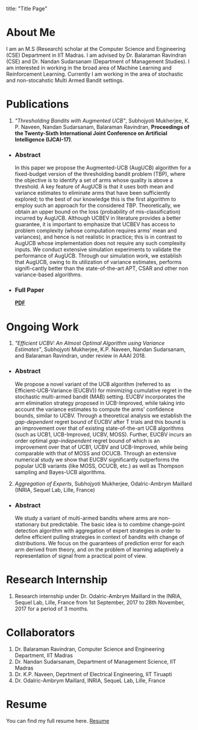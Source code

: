 title: "Title Page"

# About Me

I am an M.S (Research) scholar at the Computer Science and Engineering (CSE) Department in IIT Madras. I am advised by Dr. Balaraman Ravindran (CSE) and Dr. Nandan Sudarsanam (Department of Management Studies). I am interested in working in the broad area of Machine Learning and Reinforcement Learning. Currently I am working in the area of stochastic and non-stocahstic Multi Armed Bandit settings. 

# Publications
1. *"Thresholding Bandits with Augmented UCB"*, Subhojyoti Mukherjee, K. P. Naveen, Nandan Sudarsanam, Balaraman Ravindran, **Proceedings of the Twenty-Sixth International Joint Conference on Artificial Intelligence (IJCAI-17)**.
* ### Abstract ###
    In this paper we propose the Augmented-UCB (AugUCB) algorithm for a fixed-budget version of the thresholding bandit problem (TBP), where the objective is to identify a set of arms whose quality is above a threshold. A key feature of AugUCB is that it uses both mean and variance estimates to eliminate arms that have been sufficiently explored; to the best of our knowledge this is the first algorithm to employ such an approach for the considered TBP. Theoretically, we obtain an upper bound on the loss (probability of mis-classification) incurred by AugUCB. Although UCBEV in literature provides a better guarantee, it is important to emphasize that UCBEV has access to problem complexity (whose computation requires arms’ mean and variances), and hence is not realistic in practice; this is in contrast to AugUCB whose implementation does not require any such complexity inputs. We conduct extensive simulation experiments to validate the performance of AugUCB. Through our simulation work, we establish that AugUCB, owing to its utilization of variance estimates, performs signifi-cantly better than the state-of-the-art APT, CSAR and other non variance-based algorithms.
* ### Full Paper ###
    [**PDF**](http://static.ijcai.org/proceedings-2017/0350.pdf)


# Ongoing Work

1. *"Efficient UCBV: An Almost Optimal Algorithm using Variance Estimates"*, Subhojyoti Mukherjee, K.P. Naveen, Nandan Sudarsanam, and Balaraman Ravindran, under review in AAAI 2018.
* ### Abstract ###
  We propose a novel variant of the UCB algorithm (referred to as Efficient-UCB-Variance (EUCBV)) for minimizing cumulative regret in the stochastic multi-armed bandit (MAB) setting. EUCBV incorporates the arm elimination strategy proposed in UCB-Improved, while taking into account the variance estimates to compute the arms' confidence bounds, similar to UCBV. Through a theoretical analysis we establish the *gap-dependent* regret bound of EUCBV after T trials and this bound is an improvement over that of existing state-of-the-art UCB algorithms (such as UCB1, UCB-Improved, UCBV,  MOSS). Further, EUCBV incurs an order optimal *gap-independent* regret bound of which is an improvement over that of UCB1, UCBV and UCB-Improved, while being comparable with that of MOSS and OCUCB. Through an extensive numerical study we show that EUCBV significantly outperforms the popular UCB variants (like MOSS, OCUCB, etc.) as well as Thompson sampling and Bayes-UCB algorithms. 


2. *Aggregation of Experts*, Subhojyoti Mukherjee, Odalric-Ambrym Maillard (INRIA, Sequel Lab, Lille, France)
* ### Abstract ###
  We study a variant of multi-armed bandits where arms are non-stationary but predictable. The basic idea is to combine change-point detection algorithm with aggregation of expert strategies in order to define efficient pulling strategies in context of bandits with change of distributions. We focus on the guarantees of prediction error for each arm derived from theory, and on the problem of learning adaptively a representation of signal from a practical point of view. 

# Research Internship
1. Research internship under Dr. Odalric-Ambrym Maillard in the INRIA, Sequel Lab, Lille, France from 1st September, 2017 to 28th November, 2017 for a period of 3 months.

# Collaborators

1. Dr. Balaraman Ravindran, Computer Science and Engineering Department, IIT Madras
2. Dr. Nandan Sudarsanam, Department of Management Science, IIT Madras
3. Dr. K.P. Naveen, Deprtment of Electrical Engineering, IIT Tiruapti
4. Dr. Odalric-Ambrym Maillard, INRIA, SequeL Lab, Lille, France

# Resume

You can find my full resume here. [Resume](https://github.com/Subhojyoti/CV/blob/master/subho_cv.pdf)
